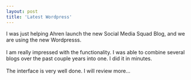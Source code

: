 ```yaml
---
layout: post
title: 'Latest Wordpress'
---
```

I was just helping Ahren launch the new Social Media Squad Blog, and we are using the new Wordpresss. <br /><br />I am really impressed with the functionality.  I was able to combine several blogs over the past couple years into one.  I did it in minutes.<br /><br />The interface is very well done.  I will review more...